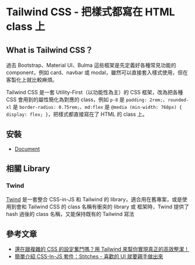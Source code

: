# Tailwind CSS - 把樣式都寫在 HTML class 上

## What is Tailwind CSS？

過去 Bootstrap、Material UI、Bulma 這些框架是先定義好各種常見功能的 component，例如 card、navbar 或 modal，雖然可以直接套入樣式使用，但在客製化上就比較麻煩。

Tailwind CSS 是一套 Utility-First（以功能性為主）的 CSS 框架，改為把各種 CSS 會用到的屬性簡化為對應的 class，例如 `p-8` 是 `padding: 2rem;`、`rounded-xl` 是 `border-radius: 0.75rem;`、`md:flex` 是 `@media (min-width: 768px) { display: flex; }`，把樣式都直接寫在了 HTML 的 class 上。

## 安裝

- [Document](https://tailwindcss.com/docs/installation)

## 相關 Library

### Twind

[Twind](https://github.com/tw-in-js/twind) 是一套整合 CSS-in-JS 和 Tailwind 的 library，適合用在舊專案，或是使用到會和 Tailwind CSS 的 class 名稱有衝突的 library 或 框架時，Twind 提供了 hash 過後的 class 名稱，又能保持既有的 Tailwind 寫法

## 參考文章

- [還在跟複雜的 CSS 的設定奮鬥嗎？用 Tailwind 來幫你實現真正的高效整潔！](https://5xruby.tw/posts/tailwind-css-plugin/)
- [簡單介紹 CSS-In-JS 套件：Stitches - 喜歡的 UI 就要親手做出來](https://build.intersection.tw/css-in-js-stitches)
